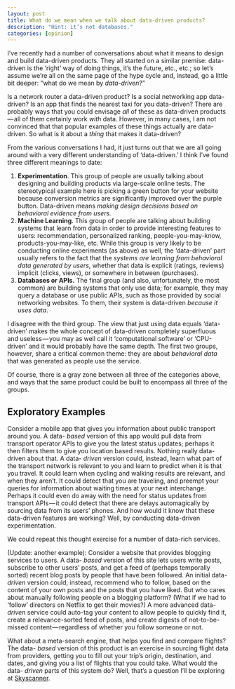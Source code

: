 ```yaml
---
layout: post
title: What do we mean when we talk about data-driven products?
description: "Hint: it’s not databases."
categories: [opinion]
---
```


I’ve recently had a number of conversations about what it means to design and build data-driven products. They all started on a similar premise: data-driven is the ‘right’ way of doing things, it’s the future, etc., etc.; so let’s assume we’re all on the same page of the hype cycle and, instead, go a little bit deeper: “what do we mean by _data-driven_?”

Is a network router a data-driven product? Is a social networking app data-driven? Is an app that finds the nearest taxi for you data-driven? There are probably ways that you could envisage _all_ of these as data-driven products — all of them certainly work _with_ data. However, in many cases, I am not convinced that that popular examples of these things actually are data-driven. So what is it about a _thing_ that makes it data-driven?

From the various conversations I had, it just turns out that we are all going around with a very different understanding of ‘data-driven.’ I think I’ve found three different meanings to date:
1. **Experimentation**. This group of people are usually talking about designing and building products via large-scale online tests. The stereotypical example here is picking a green button for your website because conversion metrics are significantly improved over the purple button. Data-driven means _making design decisions based on behavioral evidence from users._
2. **Machine Learning**. This group of people are talking about building systems that learn from data in order to provide interesting features to users: recommendation, personalized ranking, people-you-may-know, products-you-may-like, etc. While this group is very likely to be conducting online experiments (as above) as well, the ‘data-driven’ part usually refers to the fact that the _systems are learning from behavioral data generated by users_, whether that data is explicit (ratings, reviews) implicit (clicks, views), or somewhere in between (purchases).
3. **Databases or APIs.** The final group (and also, unfortunately, the most common) are building systems that only use data; for example, they may query a database or use public APIs, such as those provided by social networking websites. To them, their system is data-driven _because it uses data_.

I disagree with the third group. The view that just using data equals ‘data-driven’ makes the whole concept of data-driven completely superfluous and useless — you may as well call it ‘computational software’ or ‘CPU-driven’ and it would probably have the same depth. The first two groups, however, share a critical common theme: they are about _behavioral data_ that was generated as people use the service.

Of course, there is a gray zone between all three of the categories above, and ways that the same product could be built to encompass all three of the groups.

## Exploratory Examples
Consider a mobile app that gives you information about public transport around you. A data- _based_ version of this app would pull data from transport operator APIs to give you the latest status updates; perhaps it then filters them to give you location based results. Nothing really data-driven about that. A data- _driven_ version could, instead, learn what part of the transport network is relevant to you and learn to predict when it is that you travel. It could learn when cycling and walking results are relevant, and when they aren’t. It could detect that you are traveling, and preempt your queries for information about waiting times at your next interchange. Perhaps it could even do away with the need for status updates from transport APIs — it could detect that there are delays automagically by sourcing data from its users’ phones. And how would it know that these data-driven features are working? Well, by conducting data-driven experimentation.

We could repeat this thought exercise for a number of data-rich services.

(Update: another example): Consider a website that provides blogging services to users. A data- _based_ version of this site lets users write posts, subscribe to other users’ posts, and get a feed of (perhaps temporally sorted) recent blog posts by people that have been followed. An initial data- _driven_ version could, instead, recommend who to follow, based on the content of your own posts and the posts that you have liked. But who cares about manually following people on a blogging platform? (What if we had to ‘follow’ directors on Netflix to get their movies?) A more advanced data- _driven_ service could auto-tag your content to allow people to quickly find it, create a relevance-sorted feed of posts, and create digests of not-to-be-missed content — regardless of whether you follow someone or not.

What about a meta-search engine, that helps you find and compare flights? The data- _based_ version of this product is an exercise in sourcing flight data from providers, getting you to fill out your trip’s origin, destination, and dates, and giving you a list of flights that you could take. What would the data- _driven_ parts of this system do? Well, that’s a question I’ll be exploring at [Skyscanner](http://www.skyscanner.net/).